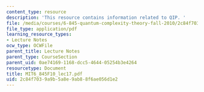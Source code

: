 ```yaml
---
content_type: resource
description: 'This resource contains information related to QIP. '
file: /media/courses/6-845-quantum-complexity-theory-fall-2010/2c84f7039a9b5a8e9ab88f6ae056d1e2_MIT6_845F10_lec17.pdf
file_type: application/pdf
learning_resource_types:
- Lecture Notes
ocw_type: OCWFile
parent_title: Lecture Notes
parent_type: CourseSection
parent_uid: 0ae74169-1168-dcc5-4644-05254b3e4264
resourcetype: Document
title: MIT6_845F10_lec17.pdf
uid: 2c84f703-9a9b-5a8e-9ab8-8f6ae056d1e2
---
```

